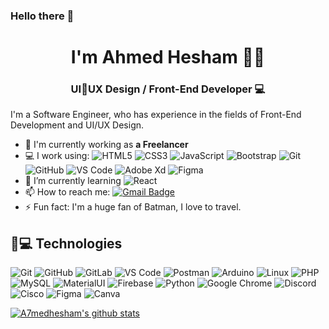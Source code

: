 
### Hello there 👋
<h1 align="center">I'm Ahmed Hesham 👨‍💻 </h1>
<h3 align="center"> UI🔹UX Design / Front-End Developer 💻 </h3>

I'm a Software Engineer, who has experience in the fields of Front-End Development and UI/UX Design.

- 🔭 I'm currently working as **a Freelancer**
- 💻 I work using:
  ![HTML5](https://img.shields.io/badge/-HTML5-E34F26?style=plastic&logo=html5&logoColor=white)
  ![CSS3](https://img.shields.io/badge/-CSS3-1572B6?style=plastic&logo=css3)
  ![JavaScript](https://img.shields.io/badge/-JavaScript-black?style=plastic&logo=javascript)
  ![Bootstrap](https://img.shields.io/badge/-Bootstrap-563D7C?style=plastic&logo=bootstrap)
  ![Git](https://img.shields.io/badge/-Git-black?style=plastic&logo=git)
  ![GitHub](https://img.shields.io/badge/-GitHub-181717?style=plastic&logo=github)
  ![VS Code](https://img.shields.io/badge/-VS%20Code-007ACC?style=plastic&logo=visual-studio-code)
  ![Adobe Xd](https://img.shields.io/badge/adobexd-C71585??style=for-the-badge&logo=adobexd&logoColor=white)
  ![Figma](https://img.shields.io/badge/figma-2F4F4F??style=for-the-badge&logo=figma&logoColor=white)
    <!--   ![GitLab](https://img.shields.io/badge/-GitLab-FCA121?style=plastic&logo=gitlab) -->
- 🌱 I’m currently learning 
  ![React](https://img.shields.io/badge/-React-3b2e5a?style=plastic&logo=react)
- 📫 How to reach me: [![Gmail Badge](https://img.shields.io/badge/Gmail-D14836??style=for-the-badge&logo=gmail&logoColor=white&link=https://twitter.com/moshfiqrony/)](https://twitter.com/_a7mdhesham_)
- ⚡ Fun fact: I'm a huge fan of Batman, I love to travel.

## 🚀💻 Technologies

  ![Git](https://img.shields.io/badge/-Git-black?style=flat-square&logo=git)
  ![GitHub](https://img.shields.io/badge/-GitHub-181717?style=flat-square&logo=github)
  ![GitLab](https://img.shields.io/badge/-GitLab-FCA121?style=flat-square&logo=gitlab)
  ![VS Code](https://img.shields.io/badge/-VS%20Code-007ACC?style=flat-square&logo=visual-studio-code)
  ![Postman](https://img.shields.io/badge/Postman-black?style=flat-square&logo=postman)
  ![Arduino](https://img.shields.io/badge/Arduino-black?style=flat-square&logo=arduino)
  ![Linux](https://img.shields.io/badge/Linux-black?style=flat-square&logo=linux)
  ![PHP](https://img.shields.io/badge/PHP-black?style=flat-square&logo=php)
  ![MySQL](https://img.shields.io/badge/-MySQL-black?style=flat-square&logo=mysql)
  ![MaterialUI](https://img.shields.io/badge/-MatrialUI-0081CB?style=flat-square&logo=material-UI)
  ![Firebase](https://img.shields.io/badge/Firebase-black?style=flat-square&logo=firebase)
  ![Python](https://img.shields.io/badge/-Python-black?style=flat-square&logo=Python)
  ![Google Chrome](https://img.shields.io/badge/Chrome-black?style=flat-square&logo=google-chrome)
  ![Discord](https://img.shields.io/badge/Discord-black?style=flat-square&logo=discord)
  ![Cisco](https://img.shields.io/badge/Cisco-black?style=flat-square&logo=cisco)
  <img alt="Figma" src="https://img.shields.io/badge/figma-%23F24E1E.svg?style=for-the-badge&logo=figma&logoColor=white"/>
  <img alt="Canva" src="https://img.shields.io/badge/Canva-%2300C4CC.svg?style=for-the-badge&logo=Canva&logoColor=white"/>
  
 
[![A7medhesham's github stats](https://github-readme-stats.vercel.app/api?username=a7mdhesham&theme=dark&show_icons=true)](https://github.com/a7mdhesham)

